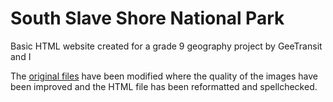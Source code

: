 # South Slave Shore National Park
Basic HTML website created for a grade 9 geography project by GeeTransit and I

The [original files](https://github.com/Togohogo1/South-Slave-Shore-National-Park/tree/cbf3bd2336086abdbfd79ee49762d2db02f918bf) have been modified where the quality of the images have been improved and the HTML file has been reformatted and spellchecked.

